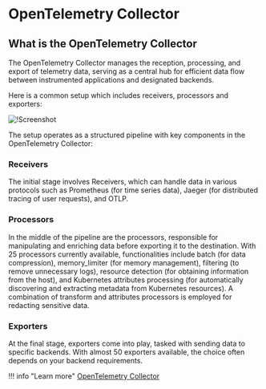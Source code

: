 # OpenTelemetry Collector

## What is the OpenTelemetry Collector

The OpenTelemetry Collector manages the reception, processing, and export of telemetry data, serving as a central hub for efficient data flow between instrumented applications and designated backends.

Here is a common setup which includes receivers, processors and exporters: 

![!Screenshot](../../OpenTelemetry/Otelcollector.png)

The setup operates as a structured pipeline with key components in the OpenTelemetry Collector:

### Receivers
The initial stage involves Receivers, which can handle data in various protocols such as Prometheus (for time series data), Jaeger (for distributed tracing of user requests), and OTLP. 

### Processors
In the middle of the pipeline are the processors, responsible for manipulating and enriching data before exporting it to the destination. With 25 processors currently available, functionalities include batch (for data compression), memory_limiter (for memory management), filtering (to remove unnecessary logs), resource detection (for obtaining information from the host), and Kubernetes attributes processing (for automatically discovering and extracting metadata from Kubernetes resources). A combination of transform and attributes processors is employed for redacting sensitive data.

### Exporters
At the final stage, exporters come into play, tasked with sending data to specific backends. With almost 50 exporters available, the choice often depends on your backend requirements. 


!!! info "Learn more"
    [OpenTelemetry Collector](https://opentelemetry.io/docs/collector/getting-started/)